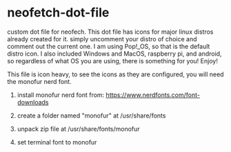# neofetch-dot-file
custom dot file for neofech. This dot file has icons for major linux distros already created for it. simply uncomment your distro of choice and comment out the current one. I am using Pop!_OS, so that is the default distro icon. I also included Windows and MacOS, raspberry pi, and android, so regardless of what OS you are using, there is something for you! Enjoy!

 
 This file is icon heavy, to see the icons as they are configured, you will need the monofur nerd font.

 1) install monofur nerd font from:
https://www.nerdfonts.com/font-downloads

 2) create a folder named "monofur" at /usr/share/fonts

 3) unpack zip file at /usr/share/fonts/monofur

 4) set terminal font to monofur
